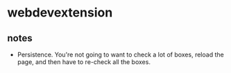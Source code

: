 # webdevextension

## notes

* Persistence. You're not going to want to check a lot of boxes, reload the page, and then
  have to re-check all the boxes.